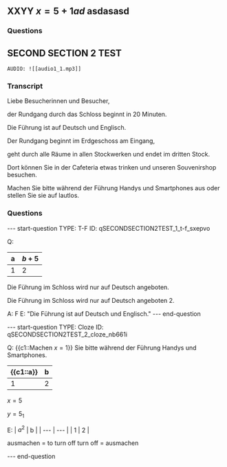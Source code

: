## XXYY $x=5+1ad$ asdasasd

### Questions


## SECOND SECTION 2 TEST

```
AUDIO: ![[audio1_1.mp3]]
```

### Transcript

Liebe Besucherinnen und Besucher,

der Rundgang durch das Schloss beginnt in 20 Minuten.

Die Führung ist auf Deutsch und Englisch.

Der Rundgang beginnt im Erdgeschoss am Eingang,

geht durch alle Räume in allen Stockwerken und endet im dritten Stock.

Dort können Sie in der Cafeteria etwas trinken und unseren Souvenirshop besuchen.

Machen Sie bitte während der Führung Handys und Smartphones aus oder stellen Sie sie auf lautlos.

### Questions

--- start-question
TYPE: T-F
ID: qSECONDSECTION2TEST_1_t-f_sxepvo

Q: 

| a   | $b+5$   |
| --- | --- |
| 1   | 2   |


Die Führung im Schloss wird nur auf Deutsch angeboten.

Die Führung im Schloss wird nur auf Deutsch angeboten 2.

A: F
E: "Die Führung ist auf Deutsch und Englisch."
--- end-question


--- start-question
TYPE: Cloze
ID: qSECONDSECTION2TEST_2_cloze_nb661i

Q: {{c1::Machen $x=1$}} Sie bitte während der Führung Handys und Smartphones.

| {{c1::a}}   | b   |
| --- | --- |
| 1   | 2   |



$x=5$

$y=5_{1}$



E: 
| $a^2$  | b  |
| --- | --- |
| 1   | 2   |

ausmachen = to turn off
turn off = ausmachen

--- end-question
